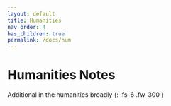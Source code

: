 ```yaml
---
layout: default
title: Humanities
nav_order: 4
has_children: true
permalink: /docs/hum
---
```


# Humanities Notes

Additional in the humanities broadly
{: .fs-6 .fw-300 }
